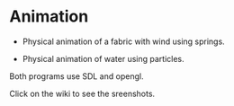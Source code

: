 Animation 
=========

- Physical animation of a fabric with wind using springs.

- Physical animation of water using particles.

Both programs use SDL and opengl.

Click on the wiki to see the sreenshots.